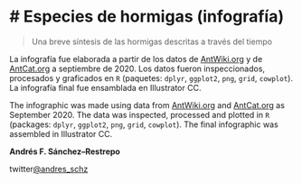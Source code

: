 # # Especies de hormigas (infografía)
> Una breve síntesis de las hormigas descritas a través del tiempo
 
La infografía fue elaborada a partir de los datos de [AntWiki.org](https://www.antwiki.org/wiki/Species_Accounts) y de [AntCat.org](https://antcat.org/) a septiembre de 2020. Los datos fueron inspeccionados, procesados y graficados en `R` (paquetes: `dplyr`, `ggplot2`, `png`, `grid`, `cowplot`). La infografía final fue ensamblada en Illustrator CC.

The infographic was made using data from [AntWiki.org](https://www.antwiki.org/wiki/Species_Accounts) and [AntCat.org](https://antcat.org/) as September 2020. The data was inspected, processed and plotted in `R` (packages: `dplyr`, `ggplot2`, `png`, `grid`, `cowplot`). The final infographic was assembled in Illustrator CC.
 
**Andrés F. Sánchez–Restrepo**

twitter[@andres_schz](https://twitter.com/andres_schz)
